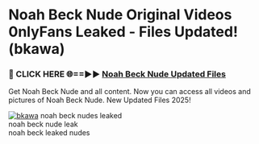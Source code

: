 # Noah Beck Nude Original Videos 0nlyFans Leaked - Files Updated! (bkawa)

<h3>🔴 CLICK HERE 🌐==►► <a href="https://tinyurl.com/yrmya6cz" rel="nofollow">Noah Beck Nude Updated Files</a></h3>

Get Noah Beck Nude and all content. Now you can access all videos and pictures of Noah Beck Nude. New Updated Files 2025!

[![bkawa](https://i.imgur.com/FMdXYCs.gif)](https://tinyurl.com/yrmya6cz)
noah beck nudes leaked<br>
noah beck nude leak<br>
noah beck leaked nudes